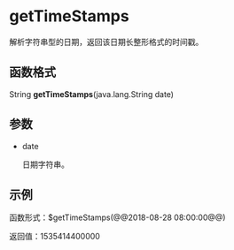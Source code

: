 # getTimeStamps<a name="dayu_01_0473"></a>

解析字符串型的日期，返回该日期长整形格式的时间戳。

## 函数格式<a name="zh-cn_topic_0126423660_section1644216138434"></a>

String  **getTimeStamps**\(java.lang.String date\)

## 参数<a name="zh-cn_topic_0126423660_section16381557184317"></a>

-   date

    日期字符串。


## 示例<a name="zh-cn_topic_0126423660_section20520313194417"></a>

函数形式：$getTimeStamps\(@@2018-08-28 08:00:00@@\)

返回值：1535414400000


